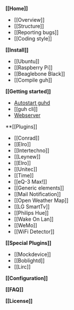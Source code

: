 **[[Home]]**
* [[Overview]]
* [[Structure]]
* [[Reporting bugs]]
* [[Coding style]]

**[[Install]]**
* [[Ubuntu]]
* [[Raspberry Pi]]
* [[Beaglebone Black]]
* [[Compile guh]]

**[[Getting started]]**
* [Autostart guhd](https://github.com/guh/guh/wiki/Getting-started#autostart-guhd)
* [[guh cli]]
* [Webserver](https://github.com/guh/guh/wiki/Getting-started#guh-webserver)

**[[Plugins]]
* [[Conrad]]
* [[Elro]]
* [[Intertechno]]
* [[Leynew]]
* [[Elro]]
* [[Unitec]]
* [[Time]]
* [[eQ-3 Max!]]
* [[Generic elements]]
* [[Mail Notification]]
* [[Open Weather Map]]
* [[LG SmartTv]]
* [[Philips Hue]]
* [[Wake On Lan]]
* [[WeMo]]
* [[WiFi Detector]]

**[[Special Plugins]]**
* [[Mockdevice]]
* [[Boblightd]]
* [[Lirc]]
    
**[[Configuration]]**

**[[FAQ]]**

**[[License]]**
